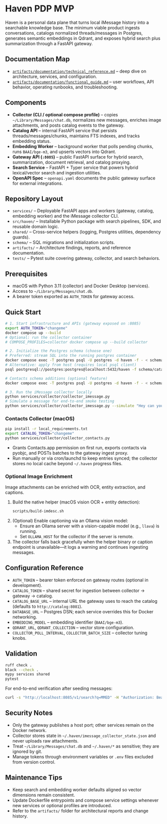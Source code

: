 # Haven PDP MVP

Haven is a personal data plane that turns local iMessage history into a searchable knowledge base. The minimum viable product ingests conversations, catalogs normalized threads/messages in Postgres, generates semantic embeddings in Qdrant, and exposes hybrid search plus summarization through a FastAPI gateway.

## Documentation Map
- [`artifacts/documentation/technical_reference.md`](artifacts/documentation/technical_reference.md) – deep dive on architecture, services, and configuration.
- [`artifacts/documentation/functional_guide.md`](artifacts/documentation/functional_guide.md) – user workflows, API behavior, operating runbooks, and troubleshooting.

## Components
- **Collector (CLI / optional compose profile)** – copies `~/Library/Messages/chat.db`, normalizes new messages, enriches image attachments, and posts catalog events to the gateway.
- **Catalog API** – internal FastAPI service that persists threads/messages/chunks, maintains FTS indexes, and tracks embedding status.
- **Embedding Worker** – background worker that polls pending chunks, runs `BAAI/bge-m3`, and upserts vectors into Qdrant.
- **Gateway API (`:8085`)** – public FastAPI surface for hybrid search, summarization, document retrieval, and catalog proxying.
- **Search Service** – FastAPI + Typer service that powers hybrid lexical/vector search and ingestion utilities.
- **OpenAPI Spec** – `openapi.yaml` documents the public gateway surface for external integrations.

## Repository Layout
- `services/` – Deployable FastAPI apps and workers (gateway, catalog, embedding worker) and the iMessage collector CLI.
- `src/haven/` – Installable Python package with search pipelines, SDK, and reusable domain logic.
- `shared/` – Cross-service helpers (logging, Postgres utilities, dependency guards).
- `schema/` – SQL migrations and initialization scripts.
- `artifacts/` – Architecture findings, reports, and reference documentation.
- `tests/` – Pytest suite covering gateway, collector, and search behaviors.

## Prerequisites
- macOS with Python 3.11 (collector) and Docker Desktop (services).
- Access to `~/Library/Messages/chat.db`.
- A bearer token exported as `AUTH_TOKEN` for gateway access.

## Quick Start
```bash
# 1. Start infrastructure and APIs (gateway exposed on :8085)
export AUTH_TOKEN="changeme"
docker compose up --build
# Optional: run the collector container
# COMPOSE_PROFILES=collector docker compose up --build collector
```

```bash
# 2. Initialize the Postgres schema (choose one)
# Preferred: stream SQL into the running postgres container
docker compose exec -T postgres psql -U postgres -d haven -f - < schema/catalog_mvp.sql
# Alternative: apply from host (requires local psql client)
psql postgresql://postgres:postgres@localhost:5432/haven -f schema/catalog_mvp.sql

# Contacts schema additions (optional feature)
docker compose exec -T postgres psql -U postgres -d haven -f - < schema/contacts.sql
```

```bash
# 3. Run the iMessage collector locally
python services/collector/collector_imessage.py
# Simulate a message for end-to-end smoke testing
python services/collector/collector_imessage.py --simulate "Hey can you pay MMED today?"
```

### Contacts Collector (macOS)
```bash
pip install -r local_requirements.txt
export CATALOG_TOKEN="changeme"
python services/collector/collector_contacts.py
```
- Grants Contacts.app permission on first run, exports contacts via pyobjc, and POSTs batches to the gateway ingest proxy.
- Run manually or via cron/launchd to keep entries synced; the collector stores no local cache beyond `~/.haven` progress files.

### Optional Image Enrichment
Image attachments can be enriched with OCR, entity extraction, and captions.

1. Build the native helper (macOS vision OCR + entity detection):
   ```bash
   scripts/build-imdesc.sh
   ```
2. (Optional) Enable captioning via an Ollama vision model:
   - Ensure an Ollama server with a vision-capable model (e.g., `llava`) is running.
   - Set `OLLAMA_HOST` for the collector if the server is remote.
3. The collector falls back gracefully when the helper binary or caption endpoint is unavailable—it logs a warning and continues ingesting messages.

## Configuration Reference
- `AUTH_TOKEN` – bearer token enforced on gateway routes (optional in development).
- `CATALOG_TOKEN` – shared secret for ingestion between collector → gateway → catalog.
- `CATALOG_BASE_URL` – internal URL the gateway uses to reach the catalog (defaults to `http://catalog:8081`).
- `DATABASE_URL` – Postgres DSN; each service overrides this for Docker networking.
- `EMBEDDING_MODEL` – embedding identifier (`BAAI/bge-m3`).
- `QDRANT_URL`, `QDRANT_COLLECTION` – vector store configuration.
- `COLLECTOR_POLL_INTERVAL`, `COLLECTOR_BATCH_SIZE` – collector tuning knobs.

## Validation
```bash
ruff check .
black --check .
mypy services shared
pytest
```

For end-to-end verification after seeding messages:
```bash
curl -s "http://localhost:8085/v1/search?q=MMED" -H "Authorization: Bearer $AUTH_TOKEN"
```

## Security Notes
- Only the gateway publishes a host port; other services remain on the Docker network.
- Collector stores state in `~/.haven/imessage_collector_state.json` and never uploads raw attachments.
- Treat `~/Library/Messages/chat.db` and `~/.haven/*` as sensitive; they are ignored by git.
- Manage tokens through environment variables or `.env` files excluded from version control.

## Maintenance Tips
- Keep search and embedding worker defaults aligned so vector dimensions remain consistent.
- Update Dockerfile entrypoints and compose service settings whenever new services or optional profiles are introduced.
- Refer to the `artifacts/` folder for architectural reports and change history.
